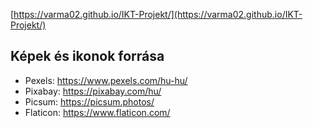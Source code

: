[https://varma02.github.io/IKT-Projekt/](https://varma02.github.io/IKT-Projekt/)

## Képek és ikonok forrása
 - Pexels: https://www.pexels.com/hu-hu/
 - Pixabay: https://pixabay.com/hu/
 - Picsum: https://picsum.photos/
 - Flaticon: https://www.flaticon.com/
